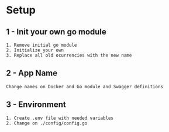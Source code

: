 # Setup

## 1 - Init your own go module

    1. Remove initial go module
    2. Initialize your own
    3. Replace all old ocurrencies with the new name

## 2 - App Name

    Change names on Docker and Go module and Swagger definitions

## 3 - Environment

    1. Create .env file with needed variables
    2. Change on ./config/config.go
